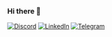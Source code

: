 ### Hi there 👋
<a href='https://discordapp.com/users/122337782218752004'>![Discord](https://img.shields.io/badge/Discord-%235865F2.svg?style=for-the-badge&logo=discord&logoColor=white)</a>
<a href='https://linkedin.com/in/yaroslav-pervushin'>![LinkedIn](https://img.shields.io/badge/linkedin-%230077B5.svg?style=for-the-badge&logo=linkedin&logoColor=white)</a>
<a href='https://t.me/YaroslavPervushin'>![Telegram](https://img.shields.io/badge/Telegram-2CA5E0?style=for-the-badge&logo=telegram&logoColor=white)</a>

<!--
**ZioGrape/ZioGrape** is a ✨ _special_ ✨ repository because its `README.md` (this file) appears on your GitHub profile.

Here are some ideas to get you started:

- 🔭 I’m currently working on ...
- 🌱 I’m currently learning ...
- 👯 I’m looking to collaborate on ...
- 🤔 I’m looking for help with ...
- 💬 Ask me about ...
- 📫 How to reach me: ...
- 😄 Pronouns: ...
- ⚡ Fun fact: ...
-->
